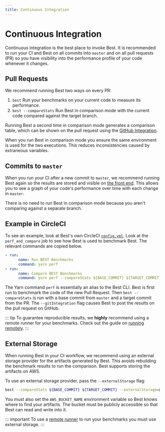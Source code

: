 ```yaml
---
title: Continuous Integration
---
```


# Continuous Integration

Continuous integration is the best place to invoke Best. It is recommended to run your CI and Best on all commits into `master` and on all pull requests (PR) so you have visibility into the performance profile of your code whenever it changes.

## Pull Requests

We recommend running Best two ways on every PR:

1. `best` Run your benchmarks on your current code to measure its performance.
1. `best --compareStats` Run Best in comparison mode with the current code compared against the target branch.

Running Best a second time in comparison mode generates a comparison table, which can be shown on the pull request using the [GitHub Integration](/guide/github-integration).

When you run Best in comparison mode you ensure the same environment is used for the two executions. This reduces inconsistencies caused by extraneous variables.

## Commits to `master`

When you run your CI after a new commit to `master`, we recommend running Best again so the results are stored and visible on [the front end](/guide/frontend). This allows you to see a graph of your code's performance over time with each change in `master`.

There is no need to run Best in comparison mode because you aren't comparing against a separate branch.

## Example in CircleCI

To see an example, look at Best's own CircleCI [`config.yml`](https://github.com/salesforce/best/blob/master/.circleci/config.yml). Look at the `perf_and_compare` job to see how Best is used to benchmark Best. The relevant commands are copied below.

```yml
- run:
      name: Run BEST Benchmarks
      command: yarn perf
- run:
      name: Compare BEST Benchmarks
      command: yarn perf --compareStats ${BASE_COMMIT} ${TARGET_COMMIT} --gitIntegration
```

The Yarn command `perf` is essentially an alias to the Best CLI. Best is first run to benchmark the code of the new Pull Request. Then `best --compareStats` is run with a base commit from `master` and a target commit from the PR. The `--gitIntegration` flag causes Best to post the results on the pull request on GitHub.

::: tip
To guarantee reproducible results, we **highly** recommend using a remote runner for your benchmarks. Check out the guide on [running remotely](/guide/running-remotely).
:::

## External Storage

When running Best in your CI workflow, we recommend using an external storage provider for the artifacts generated by Best. This avoids rebuilding the benchmark results to run the comparison. Best supports storing the artifacts on AWS.

To use an external storage provider, pass the `--externalStorage` flag:

```sh
best --compareStats ${BASE_COMMIT} ${TARGET_COMMIT} --externalStorage=@best/store-aws
```

You must also set the `AWS_BUCKET_NAME` environment variable so Best knows where to find your artifacts. The bucket must be publicly accessible so that Best can read and write into it.

::: important
To use a [remote runner](/guide/running-remotely) to run your benchmarks you must use external storage.
:::
